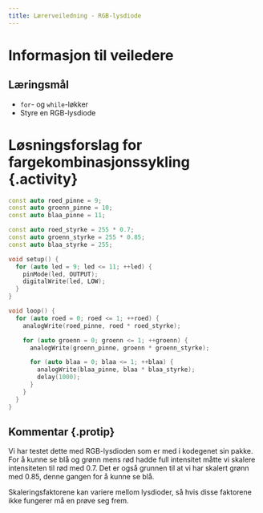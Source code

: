 ```yaml
---
title: Lærerveiledning - RGB-lysdiode
---
```



# Informasjon til veiledere

## Læringsmål

+ `for`- og `while`-løkker
+ Styre en RGB-lysdiode

# Løsningsforslag for fargekombinasjonssykling {.activity}

```cpp
const auto roed_pinne = 9;
const auto groenn_pinne = 10;
const auto blaa_pinne = 11;

const auto roed_styrke = 255 * 0.7;
const auto groenn_styrke = 255 * 0.85;
const auto blaa_styrke = 255;

void setup() {
  for (auto led = 9; led <= 11; ++led) {
    pinMode(led, OUTPUT);
    digitalWrite(led, LOW);
  }
}

void loop() {
  for (auto roed = 0; roed <= 1; ++roed) {
    analogWrite(roed_pinne, roed * roed_styrke);

    for (auto groenn = 0; groenn <= 1; ++groenn) {
      analogWrite(groenn_pinne, groenn * groenn_styrke);

      for (auto blaa = 0; blaa <= 1; ++blaa) {
        analogWrite(blaa_pinne, blaa * blaa_styrke);
        delay(1000);
      }
    }
  }
}
```

## Kommentar {.protip}

Vi har testet dette med RGB-lysdioden som er med i kodegenet sin pakke. For å kunne se blå og grønn mens rød hadde full
intensitet måtte vi skalere intensiteten til rød med 0.7. Det er også grunnen til at vi har skalert grønn med 0.85, denne gangen
for å kunne se blå.

Skaleringsfaktorene kan variere mellom lysdioder, så hvis disse faktorene ikke fungerer må en prøve seg frem.
